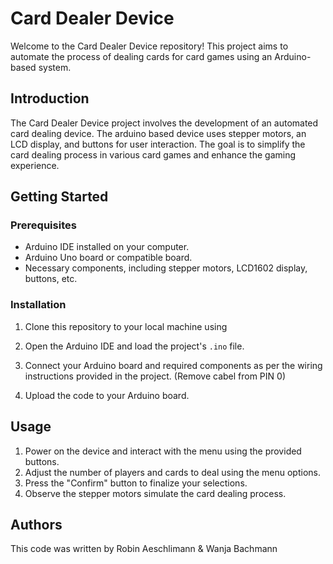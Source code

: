 # Card Dealer Device
Welcome to the Card Dealer Device repository! This project aims to automate the process of dealing cards for card games using an Arduino-based system.

## Introduction
The Card Dealer Device project involves the development of an automated card dealing device.
The arduino based device uses stepper motors, an LCD display, and buttons for user interaction. 
The goal is to simplify the card dealing process in various card games and enhance the gaming experience.

## Getting Started

### Prerequisites

- Arduino IDE installed on your computer.
- Arduino Uno board or compatible board.
- Necessary components, including stepper motors, LCD1602 display, buttons, etc.

### Installation

1. Clone this repository to your local machine using

2. Open the Arduino IDE and load the project's `.ino` file.

3. Connect your Arduino board and required components as per the wiring instructions provided in the project. (Remove cabel from PIN 0)

4. Upload the code to your Arduino board.

## Usage

1. Power on the device and interact with the menu using the provided buttons.
2. Adjust the number of players and cards to deal using the menu options.
3. Press the "Confirm" button to finalize your selections.
4. Observe the stepper motors simulate the card dealing process.


## Authors
This code was written by Robin Aeschlimann & Wanja Bachmann
